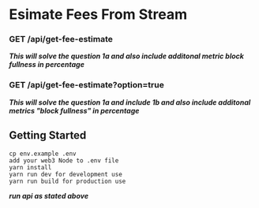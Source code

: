 # Esimate Fees From Stream

### GET /api/get-fee-estimate
***This will solve the question 1a and also include additonal metric block fullness in percentage***

### GET /api/get-fee-estimate?option=true
***This will solve the question 1a and include 1b and also include additonal metrics "block fullness" in percentage***

## Getting Started

```
cp env.example .env
add your web3 Node to .env file
yarn install
yarn run dev for development use
yarn run build for production use
```

***run api as stated above***